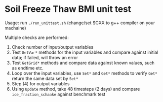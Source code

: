 # Soil Freeze Thaw BMI unit test
Usage: run `./run_unittest.sh` (change/set $CXX to g++ compiler on your machaine)

Multiple checks are performed:
1. Check number of input/output variables
2. Test `GetVar*` methods for the input variables and compare against initial data; if failed, will throw an error
3. Test `GetGrid*` methods and compare data against known values, such as endtime etc.
4. Loop over the input variables, use `Set*` and `Get*` methods to verify `Get*` return the same data set by `Set*`
5. Step (4) for output variables
6. Using `Update` method, take 48 timesteps (2 days) and compare `ice_fraction_schaake` against benchmark test
